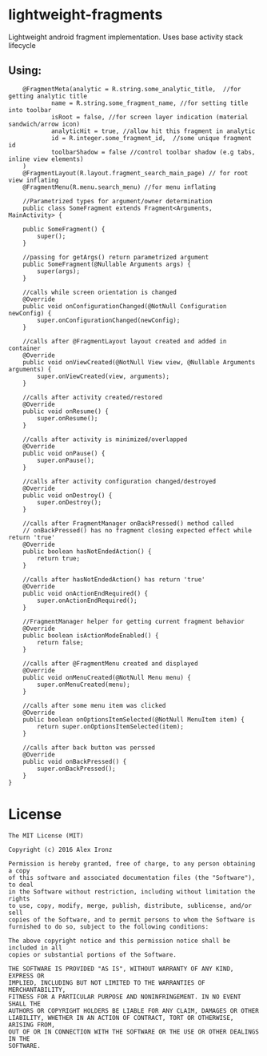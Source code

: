 # lightweight-fragments
Lightweight android fragment implementation. Uses base activity stack lifecycle

Using:
--------

```
    @FragmentMeta(analytic = R.string.some_analytic_title,  //for getting analytic title
            name = R.string.some_fragment_name, //for setting title into toolbar
            isRoot = false, //for screen layer indication (material sandwich/arrow icon)
            analyticHit = true, //allow hit this fragment in analytic
            id = R.integer.some_fragment_id,  //some unique fragment id
            toolbarShadow = false //control toolbar shadow (e.g tabs, inline view elements)
    )
    @FragmentLayout(R.layout.fragment_search_main_page) // for root view inflating
    @FragmentMenu(R.menu.search_menu) //for menu inflating
    
    //Parametrized types for argument/owner determination
    public class SomeFragment extends Fragment<Arguments, MainActivity> {

    public SomeFragment() {
        super();
    }

    //passing for getArgs() return parametrized argument
    public SomeFragment(@Nullable Arguments args) {
        super(args);
    }

    //calls while screen orientation is changed
    @Override
    public void onConfigurationChanged(@NotNull Configuration newConfig) {
        super.onConfigurationChanged(newConfig);
    }

    //calls after @FragmentLayout layout created and added in container
    @Override
    public void onViewCreated(@NotNull View view, @Nullable Arguments arguments) {
        super.onViewCreated(view, arguments);
    }

    //calls after activity created/restored
    @Override
    public void onResume() {
        super.onResume();
    }

    //calls after activity is minimized/overlapped
    @Override
    public void onPause() {
        super.onPause();
    }

    //calls after activity configuration changed/destroyed
    @Override
    public void onDestroy() {
        super.onDestroy();
    }

    //calls after FragmentManager onBackPressed() method called
    // onBackPressed() has no fragment closing expected effect while return 'true'
    @Override
    public boolean hasNotEndedAction() {
        return true;
    }

    //calls after hasNotEndedAction() has return 'true'
    @Override
    public void onActionEndRequired() {
        super.onActionEndRequired();
    }

    //FragmentManager helper for getting current fragment behavior
    @Override
    public boolean isActionModeEnabled() {
        return false;
    }

    //calls after @FragmentMenu created and displayed
    @Override
    public void onMenuCreated(@NotNull Menu menu) {
        super.onMenuCreated(menu);
    }

    //calls after some menu item was clicked
    @Override
    public boolean onOptionsItemSelected(@NotNull MenuItem item) {
        return super.onOptionsItemSelected(item);
    }

    //calls after back button was perssed
    @Override
    public void onBackPressed() {
        super.onBackPressed();
    }
}

```

# License

    The MIT License (MIT)

    Copyright (c) 2016 Alex Ironz
    
    Permission is hereby granted, free of charge, to any person obtaining a copy
    of this software and associated documentation files (the "Software"), to deal
    in the Software without restriction, including without limitation the rights
    to use, copy, modify, merge, publish, distribute, sublicense, and/or sell
    copies of the Software, and to permit persons to whom the Software is
    furnished to do so, subject to the following conditions:
    
    The above copyright notice and this permission notice shall be included in all
    copies or substantial portions of the Software.
    
    THE SOFTWARE IS PROVIDED "AS IS", WITHOUT WARRANTY OF ANY KIND, EXPRESS OR
    IMPLIED, INCLUDING BUT NOT LIMITED TO THE WARRANTIES OF MERCHANTABILITY,
    FITNESS FOR A PARTICULAR PURPOSE AND NONINFRINGEMENT. IN NO EVENT SHALL THE
    AUTHORS OR COPYRIGHT HOLDERS BE LIABLE FOR ANY CLAIM, DAMAGES OR OTHER
    LIABILITY, WHETHER IN AN ACTION OF CONTRACT, TORT OR OTHERWISE, ARISING FROM,
    OUT OF OR IN CONNECTION WITH THE SOFTWARE OR THE USE OR OTHER DEALINGS IN THE
    SOFTWARE.
